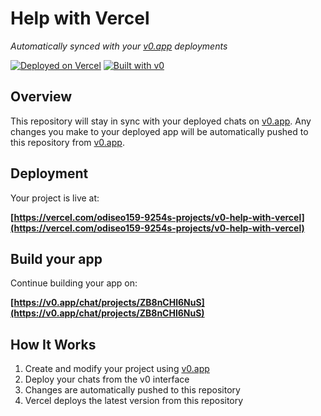 # Help with Vercel

*Automatically synced with your [v0.app](https://v0.app) deployments*

[![Deployed on Vercel](https://img.shields.io/badge/Deployed%20on-Vercel-black?style=for-the-badge&logo=vercel)](https://vercel.com/odiseo159-9254s-projects/v0-help-with-vercel)
[![Built with v0](https://img.shields.io/badge/Built%20with-v0.app-black?style=for-the-badge)](https://v0.app/chat/projects/ZB8nCHl6NuS)

## Overview

This repository will stay in sync with your deployed chats on [v0.app](https://v0.app).
Any changes you make to your deployed app will be automatically pushed to this repository from [v0.app](https://v0.app).

## Deployment

Your project is live at:

**[https://vercel.com/odiseo159-9254s-projects/v0-help-with-vercel](https://vercel.com/odiseo159-9254s-projects/v0-help-with-vercel)**

## Build your app

Continue building your app on:

**[https://v0.app/chat/projects/ZB8nCHl6NuS](https://v0.app/chat/projects/ZB8nCHl6NuS)**

## How It Works

1. Create and modify your project using [v0.app](https://v0.app)
2. Deploy your chats from the v0 interface
3. Changes are automatically pushed to this repository
4. Vercel deploys the latest version from this repository